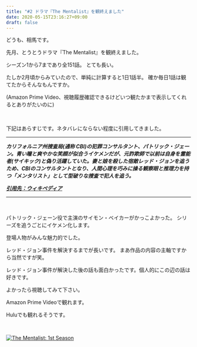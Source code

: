 ```yaml
---
title: "#2 ドラマ『The Mentalist』を観終えました"
date: 2020-05-15T23:16:27+09:00
draft: false
---
```


どうも、相馬です。

先月、とうとうドラマ『The Mentalist』を観終えました。

シーズン1から7まであり全151話。
とても長い。

たしか2月頃からみていたので、単純に計算すると1日1話半。
確か毎日1話は観てたからそんなもんですか。

(Amazon Prime Video、視聴履歴確認できるけどいつ観たかまで表示してくれるとありがたいのに)

&nbsp;

下記はあらすじです。ネタバレにならない程度に引用してきました。

---

***カリフォルニア州捜査局(通称 CBI)の犯罪コンサルタント、パトリック・ジェーン。青い瞳と爽やかな笑顔が似合うイケメンだが、元詐欺師で以前は自身を霊能者(サイキック)と偽り活躍していた。妻と娘を殺した宿敵レッド・ジョンを追うため、CBIのコンサルタントとなり、人間心理を巧みに操る観察眼と推理力を持つ「メンタリスト」として型破りな捜査で犯人を追う。***

***[引用先：ウィキペディア](https://ja.wikipedia.org/wiki/%E3%83%A1%E3%83%B3%E3%82%BF%E3%83%AA%E3%82%B9%E3%83%88_(%E3%83%86%E3%83%AC%E3%83%93%E3%83%89%E3%83%A9%E3%83%9E))***

---

&nbsp;

パトリック・ジェーン役で主演のサイモン・ベイカーがかっこよかった。
シリーズを追うごとにイケメン化します。

登場人物がみんな魅力的でした。

レッド・ジョン事件を解決するまでが長いです。
まあ作品の内容の主軸ですから当然ですが笑。

レッド・ジョン事件が解決した後の話も面白かったです。個人的にこの辺の話は好きです。

よかったら視聴してみて下さい。

Amazon Prime Videoで観れます。

Huluでも観れるそうです。

&nbsp;

[![The Mentalist: 1st Season](/images/the_mentalist_1st_season.jpg)](https://www.amazon.co.jp/gp/video/detail/B00EUISTA6/ref=atv_dp_season_select_s1)

&nbsp;
